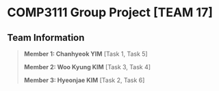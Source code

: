 # COMP3111 Group Project [TEAM 17]
## Team Information


> **Member 1: Chanhyeok YIM**
> [Task 1, Task 5]
>
> **Member 2: Woo Kyung KIM**
> [Task 3, Task 4]
>
> **Member 3: Hyeonjae KIM**
> [Task 2, Task 6]